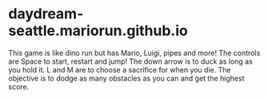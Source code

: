 # daydream-seattle.mariorun.github.io
This game is like dino run but has Mario, Luigi, pipes and more! The controls are Space to start, restart and jump! The down arrow is to duck as long as you hold it. L and M are to choose a sacrifice for when you die. The objective is to dodge as many obstacles as you can and get the highest score.
